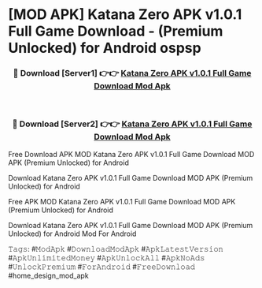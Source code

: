 # [MOD APK] Katana Zero APK v1.0.1 Full Game Download - (Premium Unlocked) for Android ospsp



<div align="center">
<h3>🔴 Download [Server1] 👉👉 <a href="https://momento.my/?title=Katana_Zero_APK_v1.0.1_Full_Game_Download">Katana Zero APK v1.0.1 Full Game Download Mod Apk</a></h3><br>

<h3>🔴 Download [Server2] 👉👉 <a href="https://momento.my/?title=Katana_Zero_APK_v1.0.1_Full_Game_Download">Katana Zero APK v1.0.1 Full Game Download Mod Apk</a></h3>
</div>



Free Download APK MOD Katana Zero APK v1.0.1 Full Game Download MOD APK (Premium Unlocked) for Android

Download Katana Zero APK v1.0.1 Full Game Download MOD APK (Premium Unlocked) for Android

Free APK MOD Katana Zero APK v1.0.1 Full Game Download MOD APK (Premium Unlocked) for Android

Download Katana Zero APK v1.0.1 Full Game Download MOD APK (Premium Unlocked) for Android Mod For Android

𝚃𝚊𝚐𝚜: #𝙼𝚘𝚍𝙰𝚙𝚔 #𝙳𝚘𝚠𝚗𝚕𝚘𝚊𝚍𝙼𝚘𝚍𝙰𝚙𝚔 #𝙰𝚙𝚔𝙻𝚊𝚝𝚎𝚜𝚝𝚅𝚎𝚛𝚜𝚒𝚘𝚗 #𝙰𝚙𝚔𝚄𝚗𝚕𝚒𝚖𝚒𝚝𝚎𝚍𝙼𝚘𝚗𝚎𝚢 #𝙰𝚙𝚔𝚄𝚗𝚕𝚘𝚌𝚔𝙰𝚕𝚕 #𝙰𝚙𝚔𝙽𝚘𝙰𝚍𝚜 #𝚄𝚗𝚕𝚘𝚌𝚔𝙿𝚛𝚎𝚖𝚒𝚞𝚖 #𝙵𝚘𝚛𝙰𝚗𝚍𝚛𝚘𝚒𝚍 #𝙵𝚛𝚎𝚎𝙳𝚘𝚠𝚗𝚕𝚘𝚊𝚍 #home_design_mod_apk
